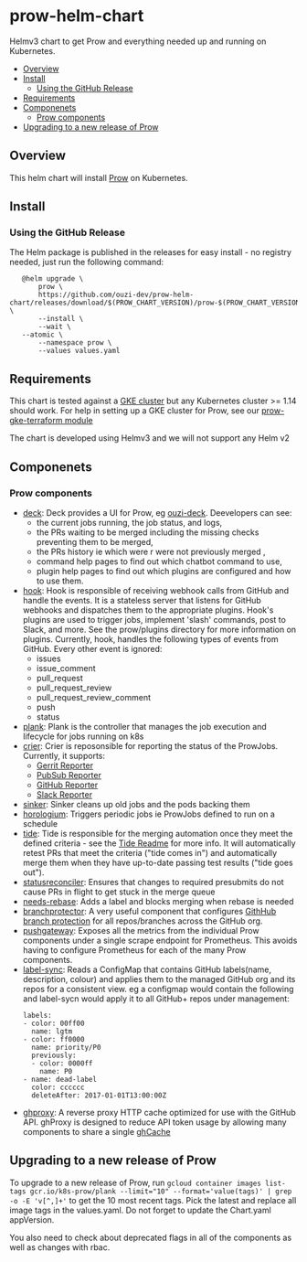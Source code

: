 # prow-helm-chart <!-- omit in toc -->

Helmv3 chart to get Prow and everything needed up and running on Kubernetes.

- [Overview](#overview)
- [Install](#install)
  - [Using the GitHub Release](#using-the-github-release)
- [Requirements](#requirements)
- [Componenets](#componenets)
  - [Prow components](#prow-components)
- [Upgrading to a new release of Prow](#upgrading-to-a-new-release-of-prow)

## Overview 

This helm chart will install [Prow](https://github.com/kubernetes/test-infra/tree/master/prow) on Kubernetes.

## Install

### Using the GitHub Release

The Helm package is published in the releases for easy install - no registry needed, just run the following command:

 ```
	@helm upgrade \
		prow \
		https://github.com/ouzi-dev/prow-helm-chart/releases/download/$(PROW_CHART_VERSION)/prow-$(PROW_CHART_VERSION).tgz \
		--install \
		--wait \
    --atomic \
		--namespace prow \
		--values values.yaml 	 
 ``` 

## Requirements

This chart is tested against a [GKE cluster](https://cloud.google.com/kubernetes-engine/) but any Kubernetes cluster >= 1.14 should work.
For help in setting up a GKE cluster for Prow, see our [prow-gke-terraform module](https://github.com/ouzi-dev/prow-gke-terraform)

The chart is developed using Helmv3 and we will not support any Helm v2

## Componenets

### Prow components

- [deck](https://github.com/kubernetes/test-infra/tree/master/prow/cmd/deck): Deck provides a UI for Prow, eg [ouzi-deck](https://prow.test-infra.ouzi.io).
  Deevelopers can see:
  - the current jobs running, the job status, and logs,
  - the PRs waiting to be merged including the missing checks preventing them to be merged,
  - the PRs history ie which were r were not previously merged ,
  - command help pages to find out which chatbot command to use,
  - plugin help pages to find out which plugins are configured and how to use them.
- [hook](https://github.com/kubernetes/test-infra/tree/master/prow/hook): Hook is responsible of receiving webhook calls from GitHub and handle the events. It is a stateless server that listens for GitHub webhooks and dispatches them to the appropriate plugins. Hook's plugins are used to trigger jobs, implement 'slash' commands, post to Slack, and more. See the prow/plugins directory for more information on plugins. Currently, hook, handles the following types of events from GitHub. Every other event is ignored:
  - issues
  - issue_comment
  - pull_request
  - pull_request_review
  - pull_request_review_comment
  - push
  - status 
- [plank](https://github.com/kubernetes/test-infra/tree/master/prow/plank): Plank is the controller that manages the job execution and lifecycle for jobs running on k8s  
- [crier](https://github.com/kubernetes/test-infra/tree/master/prow/crier): Crier is reposonsible for reporting the status of the ProwJobs. Currently, it supports:
  - [Gerrit Reporter](https://github.com/kubernetes/test-infra/blob/master/prow/gerrit/reporter)
  - [PubSub Reporter](https://github.com/kubernetes/test-infra/blob/master/prow/pubsub/reporter)
  - [GitHub Reporter](https://github.com/kubernetes/test-infra/blob/master/prow/github/reporter)
  - [Slack Reporter](https://github.com/kubernetes/test-infra/blob/master/prow/slack/reporter)
- [sinker](https://github.com/kubernetes/test-infra/tree/master/prow/cmd/sinker): Sinker cleans up old jobs and the pods backing them
- [horologium](https://github.com/kubernetes/test-infra/tree/master/prow/cmd/horologium): Triggers periodic jobs ie ProwJobs defined to run on a schedule 
- [tide](https://github.com/kubernetes/test-infra/blob/395658c487277aadab3904cfdbabfbddb0f2b034/prow/cmd/tide): Tide is responsible for the merging automation once they meet the defined criteria - see the [Tide Readme](https://github.com/kubernetes/test-infra/blob/master/prow/cmd/tide/README.md) for more info. It will automatically retest PRs that meet the criteria ("tide comes in") and automatically merge them when they have up-to-date passing test results ("tide goes out").
- [statusreconciler](https://github.com/kubernetes/test-infra/tree/master/prow/statusreconciler): Ensures that changes to required presubmits do not cause PRs in flight to get stuck in the merge queue
- [needs-rebase](https://github.com/kubernetes/test-infra/blob/master/prow/external-plugins/needs-rebase/plugin/plugin.go): Adds a label and blocks merging when rebase is needed
- [branchprotector](https://github.com/kubernetes/test-infra/tree/master/prow/cmd/branchprotector): A very useful component that configures [GithHub branch protection](https://help.github.com/articles/about-protected-branches/) for all repos/branches across the GitHub org. 
- [pushgateway](https://github.com/kubernetes/test-infra/blob/master/prow/metrics/README.md#pushgateway-and-proxy): Exposes all the metrics from the individual Prow components under a single scrape endpoint for Prometheus. This avoids having to configure Prometheus for each of the many Prow components. 
- [label-sync](https://github.com/kubernetes/test-infra/tree/master/label_sync): Reads a ConfigMap that contains GitHub labels(name, description, colour) and applies them to the managed GitHub org and its repos for a consistent view. eg a configmap would contain the following and label-sycn would apply it to all GitHub+ repos under management:
  ```
  labels:
  - color: 00ff00
    name: lgtm
  - color: ff0000
    name: priority/P0
    previously:
    - color: 0000ff
      name: P0
  - name: dead-label
    color: cccccc
    deleteAfter: 2017-01-01T13:00:00Z
  ```
- [ghproxy](https://github.com/kubernetes/test-infra/blob/master/ghproxy/README.md): A reverse proxy HTTP cache optimized for use with the GitHub API. ghProxy is designed to reduce API token usage by allowing many components to share a single [ghCache](https://github.com/kubernetes/test-infra/tree/master/ghproxy/ghcache)

## Upgrading to a new release of Prow

To upgrade to a new release of Prow, run `gcloud container images list-tags gcr.io/k8s-prow/plank --limit="10" --format='value(tags)' | grep -o -E 'v[^,]+'` to get the 10 most recent tags. Pick the latest and replace all image tags in the values.yaml. Do not forget to update the Chart.yaml appVersion.

You also need to check about deprecated flags in all of the components as well as changes with rbac.
